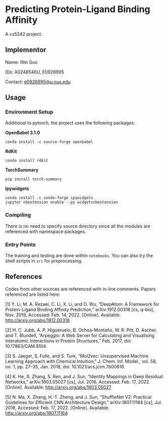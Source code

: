 # Predicting Protein-Ligand Binding Affinity
A cs5242 project.

## Implementor

Name: Wei Guo

IDs: A0248546U, E0926995

Contact: e0926995@u.nus.edu

## Usage

### Environment Setup
Additional to pytorch, the project uses the following packages:

**OpenBabel 3.1.0**
```commandline
conda install -c source-forge openbabel
```
**RdKit**
```commandline
conda install rdkit
```

**TorchSummary**
```commandline
pip install torch-summary
```

**Ipywidgets**
```commandline
conda install -c conda-forge ipywidgets
jupyter nbextension enable --py widgetsnbextension
```

### Compiling
There is no need to specify source directory since all the modules are referenced with namespace packages.

### Entry Points
The training and testing are done within `notebooks`. You can also try the shell scripts in `src` for preprocessing.

## References
Codes from other sources are referenced with in-line comments. Papers referenced are listed here:

[1] Y. Li, M. A. Rezaei, C. Li, X. Li, and D. Wu, “DeepAtom: A Framework for Protein-Ligand Binding Affinity Prediction,” arXiv:1912.00318 [cs, q-bio], Nov. 2019, Accessed: Feb. 14, 2022. [Online]. Available: http://arxiv.org/abs/1912.00318

[2] H. C. Jubb, A. P. Higueruelo, B. Ochoa-Montaño, W. R. Pitt, D. Ascher, and T. Blundell, “Arpeggio: A Web Server for Calculating and Visualising Interatomic Interactions in Protein Structures,” Feb. 2017, doi: 10.17863/CAM.8104.

[3] S. Jaeger, S. Fulle, and S. Turk, “Mol2vec: Unsupervised Machine Learning Approach with Chemical Intuition,” J. Chem. Inf. Model., vol. 58, no. 1, pp. 27–35, Jan. 2018, doi: 10.1021/acs.jcim.7b00616.

[4] K. He, X. Zhang, S. Ren, and J. Sun, “Identity Mappings in Deep Residual Networks,” arXiv:1603.05027 [cs], Jul. 2016, Accessed: Feb. 17, 2022. [Online]. Available: http://arxiv.org/abs/1603.05027

[5] N. Ma, X. Zhang, H.-T. Zheng, and J. Sun, “ShuffleNet V2: Practical Guidelines for Efficient CNN Architecture Design,” arXiv:1807.11164 [cs], Jul. 2018, Accessed: Feb. 17, 2022. [Online]. Available: http://arxiv.org/abs/1807.11164

